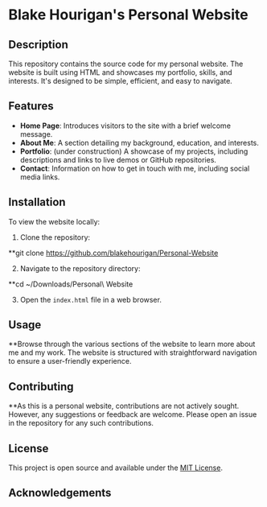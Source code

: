 # Blake Hourigan's Personal Website

## Description

This repository contains the source code for my personal website. The website is built using HTML and showcases my portfolio, skills, and interests. It's designed to be simple, efficient, and easy to navigate.

## Features

- **Home Page**: Introduces visitors to the site with a brief welcome message.
- **About Me**: A section detailing my background, education, and interests.
- **Portfolio**: (under construction) A showcase of my projects, including descriptions and links to live demos or GitHub repositories.
- **Contact**: Information on how to get in touch with me, including social media links.

## Installation

To view the website locally:

1. Clone the repository:

**git clone https://github.com/blakehourigan/Personal-Website

2. Navigate to the repository directory:

**cd ~/Downloads/Personal\ Website

3. Open the `index.html` file in a web browser.

## Usage

**Browse through the various sections of the website to learn more about me and my work. The website is structured with straightforward navigation to ensure a user-friendly experience.

## Contributing

**As this is a personal website, contributions are not actively sought. However, any suggestions or feedback are welcome. Please open an issue in the repository for any such contributions.

## License

This project is open source and available under the [MIT License](LICENSE).

## Acknowledgements



